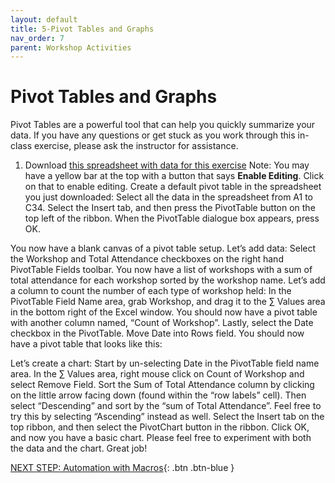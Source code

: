 ```yaml
---
layout: default
title: 5-Pivot Tables and Graphs
nav_order: 7
parent: Workshop Activities
---
```

# Pivot Tables and Graphs
Pivot Tables are a powerful tool that can help you quickly summarize your data. If you have any questions or get stuck as you work through this in-class exercise, please ask the instructor for assistance. 

1. Download [this spreadsheet with data for this exercise](https://bit.ly/dsc-pivot-table) Note: You may have a yellow bar at the top with a button that says **Enable Editing**. Click on that to enable editing.
Create a default pivot table in the spreadsheet you just downloaded:
Select all the data in the spreadsheet from A1 to C34.
Select the Insert tab, and then press the PivotTable button on the top left of the ribbon.
When the PivotTable dialogue box appears, press OK.















You now have a blank canvas of a pivot table setup. Let’s add data:
Select the Workshop and Total Attendance checkboxes on the right hand PivotTable Fields toolbar. You now have a list of workshops with a sum of total attendance for each workshop sorted by the workshop name.
Let’s add a column to count the number of each type of workshop held: In the PivotTable Field Name area, grab Workshop, and drag it to the ∑ Values area in the bottom right of the Excel window. You should now have a pivot table with another column named, “Count of Workshop”.
Lastly, select the Date checkbox in the PivotTable. 
Move Date into Rows field. You should now have a pivot table that looks like this:










Let’s create a chart:
Start by un-selecting Date in the PivotTable field name area.
In the ∑ Values area, right mouse click on Count of Workshop and select Remove Field.
Sort the Sum of Total Attendance column by clicking on the little arrow facing down (found within the “row labels” cell). Then select “Descending” and sort by the “sum of Total Attendance”. Feel free to try this by selecting “Ascending” instead as well. 
Select the Insert tab on the top ribbon, and then select the PivotChart button in the ribbon. 
Click OK, and now you have a basic chart. Please feel free to experiment with both the data and the chart.
Great job!


[NEXT STEP: Automation with Macros](automation-macros.html){: .btn .btn-blue }
